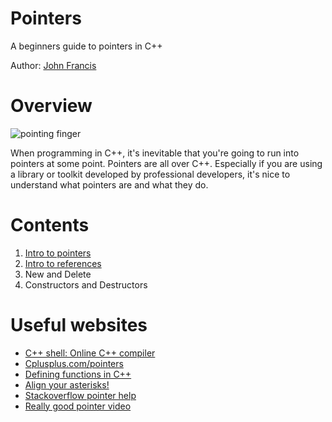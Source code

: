 # Pointers
A beginners guide to pointers in C++

Author: [John Francis](https://github.com/john9francis)

# Overview
![pointing finger](point.avif)

When programming in C++, it's inevitable that you're going to run into pointers at some point. Pointers are all over C++. Especially if you are using a library or toolkit developed by professional developers, it's nice to understand what pointers are and what they do.

# Contents
1. [Intro to pointers](intro.md)
2. [Intro to references](references.md)
3. New and Delete
4. Constructors and Destructors


# Useful websites
- [C++ shell: Online C++ compiler](https://cpp.sh/)
- [Cplusplus.com/pointers](https://cplusplus.com/doc/tutorial/pointers/)
- [Defining functions in C++](https://www.tutorialspoint.com/cplusplus/cpp_functions.htm)
- [Align your asterisks!](http://kera.name/articles/2010/05/tomalaks-monday-monstrous-rant-i-align-your-asterisks/)
- [Stackoverflow pointer help](https://stackoverflow.com/questions/20864574/ampersand-at-the-end-of-variable-etc)
- [Really good pointer video](https://www.youtube.com/watch?v=sxHng1iufQE)

